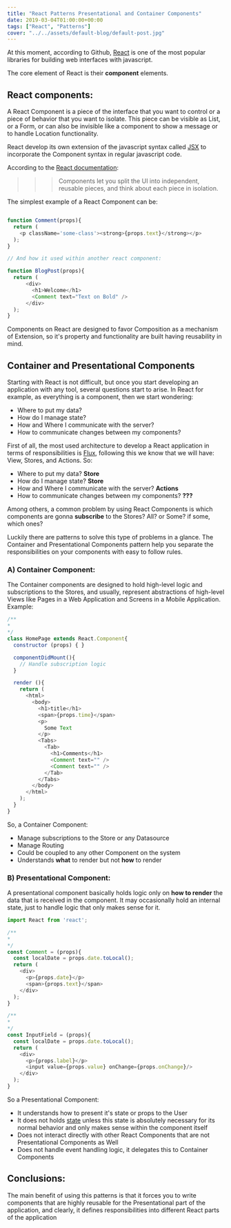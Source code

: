 ```yaml
---
title: "React Patterns Presentational and Container Components"
date: 2019-03-04T01:00:00+00:00
tags: ["React", "Patterns"]
cover: "../../assets/default-blog/default-post.jpg"
---
```


At this moment, according to Github, [React](https://reactjs.org/) is one of the most popular libraries for building web interfaces with javascript.

The core element of React is their **component** elements.


## React components:

A React Component is a piece of the interface that you want to control or a piece of behavior that you want to isolate. This piece can be visible as List, or a Form, or can also be invisible like a component to show a message or to handle Location functionality.

React develop its own extension of the javascript syntax called [JSX](https://reactjs.org/docs/introducing-jsx.html) to incorporate the Component syntax in regular javascript code.


According to the [React documentation](https://reactjs.org/docs/components-and-props.html):

>>>Components let you split the UI into independent, reusable pieces, and think about each piece in isolation.


The simplest example of a React Component can be:

```javascript

function Comment(props){
  return (
    <p className='some-class'><strong>{props.text}</strong></p>
  );
}

// And how it used within another react component:

function BlogPost(props){
  return (
      <div>
        <h1>Welcome</h1>
        <Comment text="Text on Bold" />
      </div>        
  );
}
```

Components on React are designed to favor Composition as a mechanism of Extension, so it's property and functionality are built having reusability in mind.


## Container and Presentational Components

Starting with React is not difficult, but once you start developing an application with any tool, several questions start to arise. In React for example, as everything is a component, then we start wondering:

- Where to put my data?
- How do I manage state?
- How and Where I communicate with the server?
- How to communicate changes between my components?


First of all, the most used architecture to develop a React application in terms of responsibilities is [Flux](https://cobuildlab.com/development-blog/single-way-communication-architecture-pattern-for-frontend-applications/), following this we know that we will have: View, Stores, and Actions. So:

- Where to put my data? **Store**
- How do I manage state? **Store**
- How and Where I communicate with the server? **Actions**
- How to communicate changes between my components? **???**

Among others, a common problem by using React Components is which components are gonna **subscribe** to the Stores? All? or Some? if some, which ones?

Luckily there are patterns to solve this type of problems in a glance. The Container and Presentational Components pattern help you separate the responsibilities on your components with easy to follow rules.


### A) Container Component:

The Container components are designed to hold high-level logic and subscriptions to the Stores, and usually, represent abstractions of high-level Views like Pages in a Web Application and Screens in a Mobile Application. Example:

```javascript
/**
*
*/
class HomePage extends React.Component{
  constructor (props) { }

  componentDidMount(){
    // Handle subscription logic
  }

  render (){
    return ( 
      <html>
        <body>
          <h1>title</h1>
          <span>{props.time}</span>
          <p>
            Some Text
          </p>
          <Tabs>
            <Tab>
              <h1>Comments</h1>
              <Comment text="" />
              <Comment text="" />
            </Tab>
          </Tabs>
        </body>
      </html>
    );
  }
}
```

So, a Container Component:

- Manage subscriptions to the Store or any Datasource
- Manage Routing
- Could be coupled to any other Component on the system
- Understands **what** to render but not **how** to render


### B) Presentational Component:

A presentational component basically holds logic only on **how to render** the data that is received in the component. It may occasionally hold an internal state, just to handle logic that only makes sense for it.


```javascript
import React from 'react';

/**
* 
*/
const Comment = (props){  
  const localDate = props.date.toLocal();
  return (
    <div>
      <p>{props.date}</p>
      <span>{props.text}</span>
    </div>
  );
}

/**
*
*/
const InputField = (props){  
  const localDate = props.date.toLocal();
  return (
    <div>
      <p>{props.label}</p>
      <input value={props.value} onChange={props.onChange}/>
    </div>
  );
}
```

So a Presentational Component:

- It understands how to present it's state or props to the User
- It does not holds [state](https://cobuildlab.com/development-blog/react-patterns-functional-components-vs-class-components/) unless this state is absolutely necessary for its normal behavior and only makes sense within the component itself
- Does not interact directly with other React Components that are not Presentational Components as Well
- Does not handle event handling logic, it delegates this to Container Components


## Conclusions:

The main benefit of using this patterns is that it forces you to write components that are highly reusable for the Presentational part of the application, and clearly, it defines responsibilities into different React parts of the application


